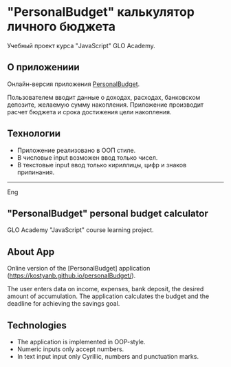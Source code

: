 # "PersonalBudget" калькулятор личного бюджета

Учебный проект курса "JavaScript" GLO Academy.

## О приложениии

Онлайн-версия приложения [PersonalBudget](https://kostyanb.github.io/budgetCalc).

Пользователем вводит данные о доходах, расходах, банковском депозите, желаемую сумму накопления.
Приложение производит расчет бюджета и срока достижения цели накопления.

## Технологии

* Приложение реализовано в ООП стиле.
* В числовые input возможен ввод только чисел.
* В текстовые input ввод только кириллицы, цифр и знаков припинания.

***
Eng

## "PersonalBudget" personal budget calculator

GLO Academy "JavaScript" course learning project.

## About App

Online version of the [PersonalBudget] application (https://kostyanb.github.io/personalBudget/).

The user enters data on income, expenses, bank deposit, the desired amount of accumulation.
The application calculates the budget and the deadline for achieving the savings goal.

## Technologies

* The application is implemented in OOP-style.
* Numeric inputs only accept numbers.
* In text input input only Cyrillic, numbers and punctuation marks.